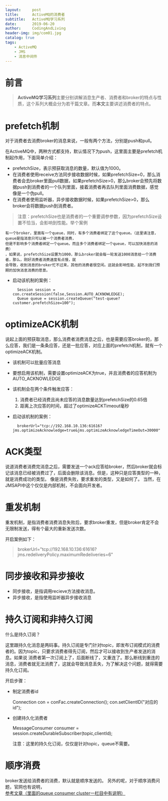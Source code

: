 ```yaml
---
layout:     post
title:      ActiveMQ的消费者
subtitle:   ActiveMQ学习系列
date:       2019-06-20
author:     CodingAndLiving
header-img: img/com01.jpg
catalog: true
tags:
    - ActiveMQ
    - JMS
    - 消息中间件
---
```

# 前言

> **ActiveMQ学习系列**主要分别讲解消息生产者、消费者和broker的特点与性质，这个系列大概会分为若干篇文章。而**本文**主要讲述消费者的特点。

# prefetch机制
对于消费者去消费broker的消息来说，一般有两个方法，分别是push和pull。

在ActiveMQ中，两种方式都支持，默认情况下为push，这里面主要是prefetch机制起作用，下面简单介绍：

- prefetchSize，表示预获取消息的数量，默认值为1000。
- 在消费者使用receive方法同步接收数据时候，如果prefetchSize=0，那么消费者会去broker里面pull数据，如果prefetchSize>0，那么broker会预先将数据push到消费者的一个队列里面，接着消费者再去队列里面消费数据，感觉像是一个伪pull。
- 在消费者使用监听器，异步接收数据时候，如果prefetchSize>0，那么broker会将数据push到消费者。

> 注意：prefetchSize也是消费者的一个重要调参参数，因为prefetchSize设置不恰当，会影响到性能。举个案例

	有一个broker，里面有一个queue，同时，有多个消费者绑定了这个queue。（这里请注意，queue是指消息只可以被一个消费者消费，
	但是不影响多个消费者绑定一个queue。而且多个消费者绑定一个queue，可以加快消息的消费）
	，如果说，prefetchSize设置为1000，那么broker就会每一轮发送1000消息给一个消费者，那么，刚好消费者消费速度有点慢，就
	会导致，收到消息的broker忙不过来，其他的消费者很空闲。这就会影响性能，起不到我们预期的加快消息消费的愿景。

- 启动该机制的案例：

		Session session = con.createSession(false,Session.AUTO_ACKNOWLEDGE);
		Queue queue = session.createQueue("test-queue?customer.prefetchSize=100");

# optimizeACK机制
说起上面的预获取消息，那么消费者消费消息之后，也是需要应答broker的，那么应答，我们是一条条应答，还是一批应答，对应上面的prefetch机制，就有一个optimizeACK机制。

- 该机制可以批量应答消息
- 要想启用该机制，需要设置optimizeACK为true，并且消费者的应答机制为AUTO_ACKNOWLEDGE
- 该机制会在两个条件触发应答：
	1. 消费者已经消费且尚未应答的消息数量达到prefetchSize的0.65倍
	2. 距离上次应答的时间，超过了optimizeACKTimeout毫秒

- 启动该机制的案例：

		brokerUrl="tcp://192.168.10.136:61616?jms.optimizeAcknowledge=true&jms.optimizeAcknowledgeTimeOut=30000"

# ACK类型
说道消费者消费完消息之后，需要发送一个ack应答给broker，然后broker就会标记该消息已经被消费过了，后面会删除该消息。但是，这种只是应答类型的一种，就是消费成功的类型。
像是消费失败，要求重发的类型，又是如何了。
当然，在JMSAPI中这个仅仅是内部机制，不会面向开发者。

# 重发机制
重发机制，是指消费者消费消息失败后，要求broker重发，但是broker肯定不会无限制发送，得有个最大的重新发送次数。

开启案例如下：
> brokerUrl="tcp://192.168.10.136:61616?jms.redeliveryPolicy.maximumRedeliveries=6"

# 同步接收和异步接收

- 同步接收，是指调用recieve方法接收消息。
- 异步接收，是指使用监听器异步接收消息

# 持久订阅和非持久订阅
什么是持久订阅？

这里跟持久化消息是两码事。持久订阅是专门针对topic，即发布订阅模式的消费者的。因为topic，只要求消费者得先订阅，然后才可以接收到生产者发送的消息。如果说
消费者第一次订阅上了，后面断线了，又重连了。那么断线到重连的消息，消费者就无法消费了，这就会导致消息丢失，为了解决这个问题，就得需要持久化订阅。

开启步骤：

- 制定消费者id
	
	Connection con = conFac.createConnection();
	con.setClientID("对应的id");

- 创建持久化消费者
	
	MessageConsumer consumer = session.createDurableSubscriber(topic,clientId);


	注意：这里的持久化订阅，仅仅是针对topic，queue不需要。

# 顺序消费
broker发送给消费者的消费，默认就是顺序发送的。 另外的呢，对于顺序消费问题，官网也有说明，[参考文章（里面的queue consumer cluster一栏目中有说明）](http://activemq.apache.org/clustering.html)

